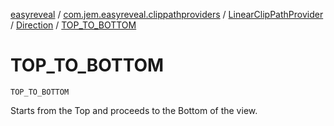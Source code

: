 [easyreveal](../../../index.md) / [com.jem.easyreveal.clippathproviders](../../index.md) / [LinearClipPathProvider](../index.md) / [Direction](index.md) / [TOP_TO_BOTTOM](./-t-o-p_-t-o_-b-o-t-t-o-m.md)

# TOP_TO_BOTTOM

`TOP_TO_BOTTOM`

Starts from the Top and proceeds to the Bottom of the view.

